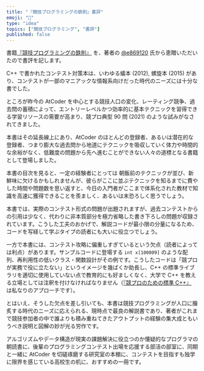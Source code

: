 ```yaml
---
title: "『競技プログラミングの鉄則』書評"
emoji: "📘"
type: "idea"
topics: ["競技プログラミング", "書評"]
published: false
---
```


書籍[『競技プログラミングの鉄則』](https://book.mynavi.jp/ec/products/detail/id=131288) を、著者の [@e869120](https://twitter.com/e869120) 氏から恵贈いただいたので書評を記します。

C++ で書かれたコンテスト対策本は、いわゆる蟻本 (2012), 螺旋本 (2015) があり、コンテストが一部のマニアックな情報系向けだった時代のニーズには十分な書でした。

ところが昨今の AtCoder を中心とする競技人口の変化、レーティング競争、過去問の蓄積によって、エントリーレベルかつ効率的に基本テクニックを習得できる学習リソースの需要が高まり、競プロ典型 90 問 (2021) のような試みがなされてきました。

本書はその延長線上にあり、AtCoder のほとんどの登録者、あるいは潜在的な登録者、つまり膨大な過去問から地道にテクニックを吸収していく体力や時間的な余裕がなく、低難度の問題から先へ進むことができない人々の道標となる書籍として登場しました。

本書の目次を見ると、一定の経験者にとっては 朝飯前のテクニックが並び、新鮮味に欠けるかもしれませんが、彼らがここに並ぶテクニックを知るまでに費やした時間や問題数を思い返すと、今日の入門者がここまで体系化された教材で知識を高速に獲得できることを羨ましく、あるいは末恐ろしく思うでしょう。

本書では、実際のコンテスト形式の問題が出題されますが、過去コンテストからの引用は少なく、代わりに非本質部分を極力省略した書き下ろしの問題が収録されています。こうした工夫のおかげで、解説コードが最小限の分量になるため、コードを写経して学ぶタイプの読者にも大いに役立つでしょう。

一方で本書には、コンテスト攻略に偏重しすぎているという欠点（読者によっては利点）があります。サンプルコードに登場する `int x[100009]` のような配列、再利用性の低いクラス・関数設計がその例です。こうしたコードは「競プロが実務で役に立たない」というイメージを幾ばくか助長し、C++ の標準ライブラリを適切に使用していない点で教育的にも好ましくなく、大学で C++ を教える立場としては注釈を付けなければなりません（[『競プロのための標準 C++』](https://zenn.dev/reputeless/books/standard-cpp-for-competitive-programming) は私なりのアプローチです）。

とはいえ、そうした欠点を差し引いても、本書は競技プログラミングが人口に膾炙する時代のニーズに応えられる、現時点で最良の解説書であり、著者がこれまで競技参加者の中で誰よりも積み重ねてきたアウトプットの経験の集大成ともいうべき説明と図解の妙が光る労作です。

アルゴリズムやデータ構造が現実の課題解決に役立つのか懐疑的なプログラマの朝読書に、後輩のプログラミングコンテスト出場を応援する部活の部室に、同期と一緒に AtCoder を切磋琢磨する研究室の本棚に、コンテストを目指すも独学に限界を感じている高校生の机に、おすすめの一冊です。

